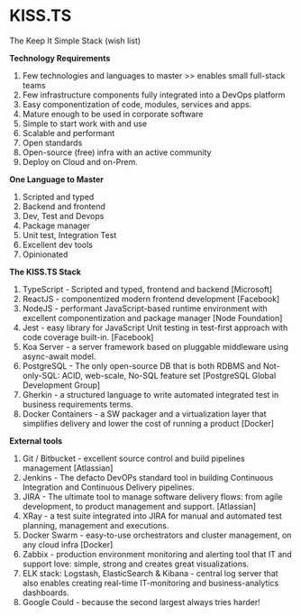 # KISS.TS
The Keep It Simple Stack (wish list)

__Technology Requirements__
1. Few technologies and languages to master >> enables small full-stack teams
1. Few infrastructure components fully integrated into a DevOps platform
1. Easy componentization of code, modules, services and apps.
1. Mature enough to be used in corporate software
1. Simple to start work with and use
1. Scalable and performant
1. Open standards 
1. Open-source (free) infra with an active community
1. Deploy on Cloud and on-Prem.

__One Language to Master__
1. Scripted and typed
1. Backend and frontend
1. Dev, Test and Devops
1. Package manager
1. Unit test, Integration Test
1. Excellent dev tools
1. Opinionated

__The KISS.TS Stack__
1. TypeScript - Scripted and typed, frontend and backend [Microsoft]
1. ReactJS - componentized modern frontend development [Facebook]
1. NodeJS - performant JavaScript-based runtime environment with excellent componentization and package manager [Node Foundation]
1. Jest - easy library for JavaScript Unit testing in test-first approach with code coverage built-in. [Facebook]
1. Koa Server - a server framework based on pluggable middleware using async-await model.
1. PostgreSQL - The only open-source DB that is both RDBMS and Not-only-SQL: ACID, web-scale, No-SQL feature set [PostgreSQL Global Development Group]
1. Gherkin - a structured language to write automated integrated test in business requirements terms.
1. Docker Containers - a SW packager and a virtualization layer that simplifies delivery and lower the cost of running a product [Docker]

__External tools__
1. Git / Bitbucket - excellent source control and build pipelines management [Atlassian]
1. Jenkins - The defacto DevOPs standard tool in building Continuous Integration and Continuous Delivery pipelines.
1. JIRA - The ultimate tool to manage software delivery flows: from agile development, to product management and support. [Atlassian]
1. XRay - a test suite integrated into JIRA for manual and automated test planning, management and executions.
1. Docker Swarm - easy-to-use orchestrators and cluster management, on any cloud infra [Docker]
1. Zabbix - production environment monitoring and alerting tool that IT and support love: simple, strong and creates great visualizations.
1. ELK stack: Logstash, ElasticSearch & Kibana - central log server that also enables creating real-time IT-monitoring and business-analytics dashboards.
1. Google Could - because the second largest always tries harder!
